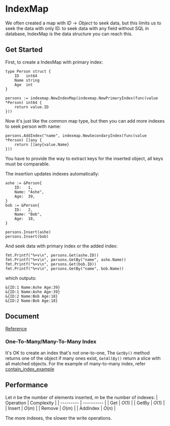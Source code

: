 # IndexMap
We often created a map with $ID \to Object$ to seek data, but this limits us to seek the data with only ID. to seek data with any field without SQL in database, IndexMap is the data structure you can reach this.

## Get Started
First, to create a IndexMap with primary index:
```golang
type Person struct {
	ID   int64
	Name string
	Age  int
}

persons := indexmap.NewIndexMap(indexmap.NewPrimaryIndex(func(value *Person) int64 {
    return value.ID
}))
```

Now it's just like the common map type, but then you can add more indexes to seek person with name:
```golang
persons.AddIndex("name", indexmap.NewSecondaryIndex(func(value *Person) []any {
    return []any{value.Name}
}))
```
You have to provide the way to extract keys for the inserted object, all keys must be comparable.

The insertion updates indexes automatically:
```golang
ashe := &Person{
    ID:   1,
    Name: "Ashe",
    Age:  39,
}
bob := &Person{
    ID:   2,
    Name: "Bob",
    Age:  18,
}

persons.Insert(ashe)
persons.Insert(bob)
```

And seek data with primary index or the added index:
```golang
fmt.Printf("%+v\n", persons.Get(ashe.ID))
fmt.Printf("%+v\n", persons.GetBy("name", ashe.Name))
fmt.Printf("%+v\n", persons.Get(bob.ID))
fmt.Printf("%+v\n", persons.GetBy("name", bob.Name))
```
which outputs:
```
&{ID:1 Name:Ashe Age:39}
&{ID:1 Name:Ashe Age:39}
&{ID:2 Name:Bob Age:18}
&{ID:2 Name:Bob Age:18}
```

## Document
[Reference](https://pkg.go.dev/github.com/yah01/indexmap)

### One-To-Many/Many-To-Many Index
It's OK to create an index that's not one-to-one, The `GetBy()` method returns one of the object if many ones exist, `GetAllBy()` return a slice with all matched objects. For the example of many-to-many index, refer [contain_index_example](./examples/contain_index/main.go)

## Performance
Let $n$ be the number of elements inserted, $m$ be the number of indexes:
| Operation | Complexity |
| --------- | ---------- |
| Get       | $O(1)$     |
| GetBy     | $O(1)$     |
| Insert    | $O(m)$     |
| Remove    | $O(m)$     |
| AddIndex  | $O(n)$     |

The more indexes, the slower the write operations.